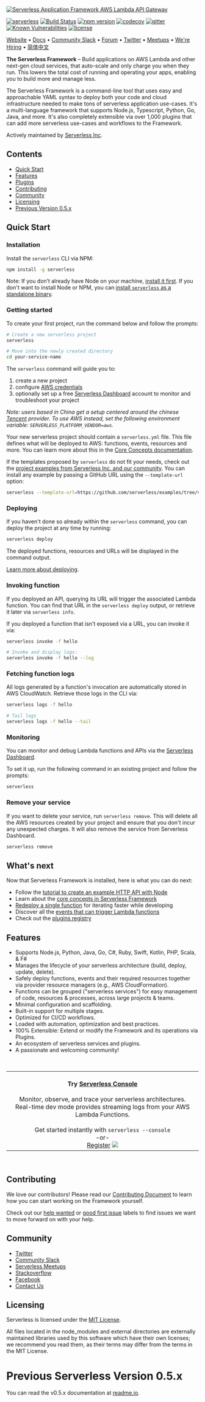 [![Serverless Application Framework AWS Lambda API Gateway](https://s3.amazonaws.com/assets.github.serverless/readme-serverless-framework.gif)](https://serverless.com)

[![serverless](http://public.serverless.com/badges/v3.svg)](http://www.serverless.com)
[![Build Status](https://github.com/serverless/serverless/workflows/Integrate/badge.svg)](https://github.com/serverless/serverless/actions?query=workflow%3AIntegrate)
[![npm version](https://badge.fury.io/js/serverless.svg)](https://badge.fury.io/js/serverless)
[![codecov](https://codecov.io/gh/serverless/serverless/branch/master/graph/badge.svg)](https://codecov.io/gh/serverless/serverless)
[![gitter](https://img.shields.io/gitter/room/serverless/serverless.svg)](https://gitter.im/serverless/serverless)
[![Known Vulnerabilities](https://snyk.io/test/github/serverless/serverless/badge.svg)](https://snyk.io/test/github/serverless/serverless)
[![license](https://img.shields.io/npm/l/serverless.svg)](https://www.npmjs.com/package/serverless)

[Website](http://www.serverless.com) • [Docs](https://serverless.com/framework/docs/) • [Community Slack](https://serverless.com/slack) • [Forum](http://forum.serverless.com) • [Twitter](https://twitter.com/goserverless) • [Meetups](https://www.meetup.com/pro/serverless/) • [We're Hiring](https://serverless.com/company/jobs/) • [简体中文](./README_CN.md)

**The Serverless Framework** – Build applications on AWS Lambda and other next-gen cloud services, that auto-scale and only charge you when they run. This lowers the total cost of running and operating your apps, enabling you to build more and manage less.

The Serverless Framework is a command-line tool that uses easy and approachable YAML syntax to deploy both your code and cloud infrastructure needed to make tons of serverless application use-cases. It's a multi-language framework that supports Node.js, Typescript, Python, Go, Java, and more. It's also completely extensible via over 1,000 plugins that can add more serverless use-cases and workflows to the Framework.

Actively maintained by [Serverless Inc](https://www.serverless.com).

## Contents


- [Quick Start](#quick-start)
- [Features](#features)
- [Plugins](https://github.com/serverless/plugins)
- [Contributing](#contributing)
- [Community](#community)
- [Licensing](#licensing)
- [Previous Version 0.5.x](#v.5)

## <a name="quick-start"></a>Quick Start

### Installation

Install the `serverless` CLI via NPM:

```bash
npm install -g serverless
```




Note: If you don’t already have Node on your machine, [install it first](https://nodejs.org/). If you don't want to install Node or NPM, you can [install `serverless` as a standalone binary](https://www.serverless.com/framework/docs/install-standalone).

### Getting started

To create your first project, run the command below and follow the prompts:

```bash
# Create a new serverless project
serverless

# Move into the newly created directory
cd your-service-name
```

The `serverless` command will guide you to:

1. create a new project
2. configure [AWS credentials](https://serverless.com/framework/docs/providers/aws/guide/credentials/)
3. optionally set up a free [Serverless Dashboard](https://www.serverless.com/monitoring) account to monitor and troubleshoot your project

_Note: users based in China get a setup centered around the chinese [Tencent](https://intl.cloud.tencent.com/) provider. To use AWS instead, set the following environment variable: `SERVERLESS_PLATFORM_VENDOR=aws`._

Your new serverless project should contain a `serverless.yml` file. This file defines what will be deployed to AWS: functions, events, resources and more. You can learn more about this in the [Core Concepts documentation](https://www.serverless.com/framework/docs/providers/aws/guide/intro).

If the templates proposed by `serverless` do not fit your needs, check out the [project examples from Serverless Inc. and our community](https://www.serverless.com/examples/). You can install any example by passing a GitHub URL using the `--template-url` option:

```sh
serverless --template-url=https://github.com/serverless/examples/tree/v3/...
```

### Deploying

If you haven't done so already within the `serverless` command, you can deploy the project at any time by running:

```bash
serverless deploy
```

The deployed functions, resources and URLs will be displayed in the command output.

[Learn more about deploying](https://www.serverless.com/framework/docs/providers/aws/guide/deploying).

### Invoking function

If you deployed an API, querying its URL will trigger the associated Lambda function. You can find that URL in the `serverless deploy` output, or retrieve it later via `serverless info`.

If you deployed a function that isn't exposed via a URL, you can invoke it via:

```bash
serverless invoke -f hello

# Invoke and display logs:
serverless invoke -f hello --log
```

### Fetching function logs

All logs generated by a function's invocation are automatically stored in AWS CloudWatch. Retrieve those logs in the CLI via:

```bash
serverless logs -f hello

# Tail logs
serverless logs -f hello --tail
```

### Monitoring

You can monitor and debug Lambda functions and APIs via the [Serverless Dashboard](https://www.serverless.com/monitoring).

To set it up, run the following command in an existing project and follow the prompts:

```bash
serverless
```

### Remove your service

If you want to delete your service, run `serverless remove`. This will delete all the AWS resources created by your project and ensure that you don't incur any unexpected charges. It will also remove the service from Serverless Dashboard.

```bash
serverless remove
```

## What's next

Now that Serverless Framework is installed, here is what you can do next:

- Follow the [tutorial to create an example HTTP API with Node](https://www.serverless.com/framework/docs/tutorial)
- Learn about the [core concepts in Serverless Framework](https://www.serverless.com/framework/docs/providers/aws/guide/intro)
- [Redeploy a single function](https://www.serverless.com/framework/docs/providers/aws/guide/deploying#deploy-function) for iterating faster while developing
- Discover all the [events that can trigger Lambda functions](https://www.serverless.com/framework/docs/providers/aws/guide/events)
- Check out the [plugins registry](https://www.serverless.com/plugins)

## <a name="features"></a>Features

- Supports Node.js, Python, Java, Go, C#, Ruby, Swift, Kotlin, PHP, Scala, & F#
- Manages the lifecycle of your serverless architecture (build, deploy, update, delete).
- Safely deploy functions, events and their required resources together via provider resource managers (e.g., AWS CloudFormation).
- Functions can be grouped ("serverless services") for easy management of code, resources & processes, across large projects & teams.
- Minimal configuration and scaffolding.
- Built-in support for multiple stages.
- Optimized for CI/CD workflows.
- Loaded with automation, optimization and best practices.
- 100% Extensible: Extend or modify the Framework and its operations via Plugins.
- An ecosystem of serverless services and plugins.
- A passionate and welcoming community!

<br>

<table>
  <tr>
    <td align="center">
      <br><strong>Try <a href="https://www.serverless.com/console/">Serverless Console</a></strong><br><br>
      Monitor, observe, and trace your serverless architectures.<br>
      Real-time dev mode provides streaming logs from your AWS Lambda Functions.<br><br>
      Get started instantly with <code>serverless --console</code><br>
      -or-<br>
      <a href="https://bit.ly/3kL8ACL">Register</a>
      <img src="https://user-images.githubusercontent.com/3837103/167449348-bf254fca-9aec-4367-b166-aaa69178f98c.png">
    </td>
  </tr>
</table>

<br>

## <a name="contributing"></a>Contributing

We love our contributors! Please read our [Contributing Document](CONTRIBUTING.md) to learn how you can start working on the Framework yourself.

Check out our [help wanted](https://github.com/serverless/serverless/labels/help%20wanted) or [good first issue](https://github.com/serverless/serverless/labels/good%20first%20issue) labels to find issues we want to move forward on with your help.

## <a name="community"></a>Community

- [Twitter](https://twitter.com/goserverless)
- [Community Slack](https://serverless.com/slack)
- [Serverless Meetups](http://www.meetup.com/serverless/)
- [Stackoverflow](http://stackoverflow.com/questions/tagged/serverless-framework)
- [Facebook](https://www.facebook.com/serverless)
- [Contact Us](mailto:hello@serverless.com)

## <a name="licensing"></a>Licensing

Serverless is licensed under the [MIT License](./LICENSE.txt).

All files located in the node_modules and external directories are externally maintained libraries used by this software which have their own licenses; we recommend you read them, as their terms may differ from the terms in the MIT License.

# <a name="v.5"></a>Previous Serverless Version 0.5.x

You can read the v0.5.x documentation at [readme.io](https://serverless.readme.io/v0.5.0/docs).
